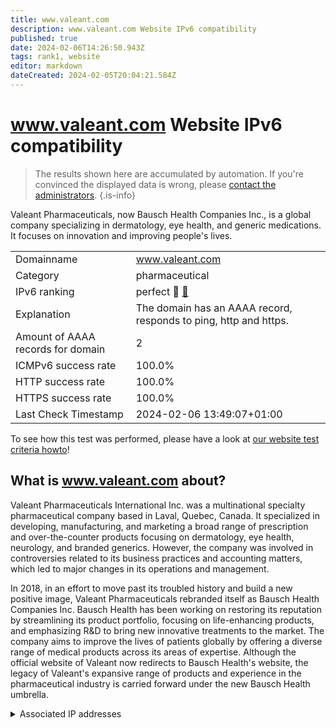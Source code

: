 ```yaml
---
title: www.valeant.com
description: www.valeant.com Website IPv6 compatibility
published: true
date: 2024-02-06T14:26:50.943Z
tags: rank1, website
editor: markdown
dateCreated: 2024-02-05T20:04:21.584Z
---
```


# www.valeant.com Website IPv6 compatibility

> The results shown here are accumulated by automation. If you're convinced the displayed data is wrong, please [contact the administrators](/howto/chat). 
{.is-info}

Valeant Pharmaceuticals, now Bausch Health Companies Inc., is a global company specializing in dermatology, eye health, and generic medications. It focuses on innovation and improving people's lives.


|   |   |
| - | - |
| Domainname | www.valeant.com
| Category | pharmaceutical |
| IPv6 ranking | perfect :1st_place_medal: [🔗](/howto/ranking) |
| Explanation | The domain has an AAAA record, responds to ping, http and https. |
| Amount of AAAA records for domain | 2 |
| ICMPv6 success rate | 100.0%|
| HTTP success rate | 100.0% |
| HTTPS success rate | 100.0% |
| Last Check Timestamp | 2024-02-06 13:49:07+01:00 |

To see how this test was performed, please have a look at [our website test criteria howto](/howto/testcriteria/website)!


## What is www.valeant.com about?
Valeant Pharmaceuticals International Inc. was a multinational specialty pharmaceutical company based in Laval, Quebec, Canada. It specialized in developing, manufacturing, and marketing a broad range of prescription and over-the-counter products focusing on dermatology, eye health, neurology, and branded generics. However, the company was involved in controversies related to its business practices and accounting matters, which led to major changes in its operations and management.

In 2018, in an effort to move past its troubled history and build a new positive image, Valeant Pharmaceuticals rebranded itself as Bausch Health Companies Inc. Bausch Health has been working on restoring its reputation by streamlining its product portfolio, focusing on life-enhancing products, and emphasizing R&D to bring new innovative treatments to the market. The company aims to improve the lives of patients globally by offering a diverse range of medical products across its areas of expertise. Although the official website of Valeant now redirects to Bausch Health's website, the legacy of Valeant's expansive range of products and experience in the pharmaceutical industry is carried forward under the new Bausch Health umbrella.



<details>
<summary>Associated IP addresses</summary>

2606:4700:4400::ac40:930d

2606:4700:4400::6812:28f3

</details>
